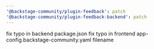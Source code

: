 ```yaml
---
'@backstage-community/plugin-feedback': patch
'@backstage-community/plugin-feedback-backend': patch
---
```


fix typo in backend package.json
fix typo in frontend app-config.backstage-community.yaml filename
